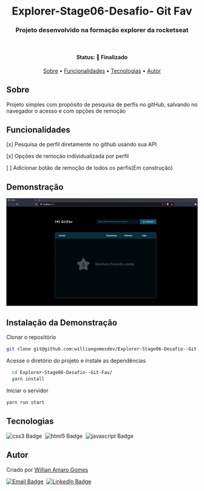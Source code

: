 <h1 align="center">
	Explorer-Stage06-Desafio- Git Fav
</h1>

<h3 align="center">
	Projeto desenvolvido na  formação explorer da rocketseat
</h3>&nbsp;

<h4 align="center">
	Status: 🚀 Finalizado
</h4>

<p align="center">
	<a href="#sobre">Sobre</a> •
	<a href="#funcionalidades">Funcionalidades</a> •
	<a href="#tecnologias">Tecnologias</a> •
	<a href="#autor">Autor</a> 
</p>

## Sobre

Projeto simples com propósito de pesquisa de perfis no gitHub, salvando no navegador o acesso e com opções de remoção

## Funcionalidades

[x] Pesquisa de perfil diretamente no github usando sua API

[x] Opções de remoção individualizada por perfil

[ ] Adicionar botão de remoção de todos os perfis(Em construção)

## Demonstração

<p align="center">
<img src="./assets/github/demonstration.gif">
</p>

## Instalação da Demonstração

Clonar o repositório

```bash
git clone git@github.com:williangomesdev/Explorer-Stage06-Desafio--Git-Fav.git
```
Acesse o diretório do projeto e instale as dependências
```bash
  cd Explorer-Stage06-Desafio--Git-Fav/
  yarn install
```
Iniciar o servidor 
```bash
yarn run start
```

## Tecnologias

<img src="https://img.shields.io/badge/CSS3-1572B6?style=for-the-badge&logo=css3&logoColor=white" alt="css3 Badge" height="25">&nbsp;
<img src="https://img.shields.io/badge/HTML5-E34F26?style=for-the-badge&logo=html5&logoColor=white" alt="html5 Badge" height="25">&nbsp;
<img src="https://img.shields.io/badge/JavaScript-F7DF1E?style=for-the-badge&logo=javascript&logoColor=black" alt="javascript Badge" height="25">&nbsp;

## Autor

Criado por [Willian Amaro Gomes](https://github.com/williangomesdev)

<a href="mailto:willianamaroti@gmail.com" target="_blank"><img src="https://img.shields.io/badge/willianamaroti@gmail.com-D14836?style=flat&logo=gmail&logoColor=white" alt="Email Badge" height="25"></a>&nbsp;
<a href="https://www.linkedin.com/in/williangomesdev" target="_blank"><img src="https://img.shields.io/badge/williangomesdev-0077B5?style=flat&logo=linkedin&logoColor=white" alt="LinkedIn Badge" height="25"></a>&nbsp;
<br clear="left"/>

